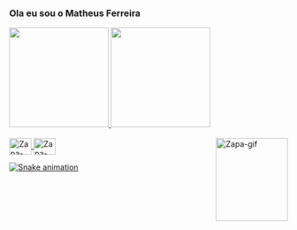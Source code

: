 ### Ola eu sou o Matheus Ferreira
<div>
  <a href="https://github.com/TioZapa">
  <img height="180em" src="https://github-readme-stats.vercel.app/api?username=TioZapa&show_icons=true&theme=dark&include_all_commits=true&count_private=true"/>
  <img height="180em" src="https://github-readme-stats.vercel.app/api/top-langs/?username=TioZapa&layout=compact&langs_count=16&theme=dark"/>
</div>
  
<div style="display: inline_block"><br>
  <img align="center" alt="Zapa-Css" height="30" width="40" src="https://cdn.jsdelivr.net/gh/devicons/devicon/icons/css3/css3-original.svg" />
  <img align="center" alt="Zapa-Html" height="30" width="40" src="https://cdn.jsdelivr.net/gh/devicons/devicon/icons/html5/html5-original.svg" />
  <img align="right" alt="Zapa-gif" height="150" width="130" src="https://cdn.discordapp.com/attachments/603756048389767179/954203260414197790/output_QUZDSQ.gif" />

 ![Snake animation](https://github.com/TioZapa/blob/output/github-contribution-grid-snake.svg)
</div>
